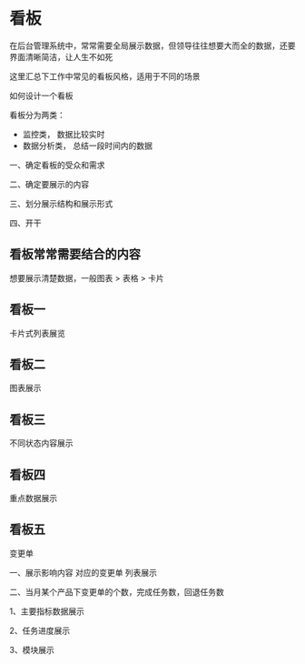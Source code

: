 # 看板

在后台管理系统中，常常需要全局展示数据，但领导往往想要大而全的数据，还要界面清晰简洁，让人生不如死

这里汇总下工作中常见的看板风格，适用于不同的场景

如何设计一个看板

看板分为两类：
- 监控类， 数据比较实时
- 数据分析类， 总结一段时间内的数据

一、确定看板的受众和需求

二、确定要展示的内容

三、划分展示结构和展示形式

四、开干

## 看板常常需要结合的内容

想要展示清楚数据，一般图表 > 表格 > 卡片

## 看板一

卡片式列表展览

## 看板二

图表展示

## 看板三

不同状态内容展示

## 看板四

重点数据展示

## 看板五

变更单

一、展示影响内容  对应的变更单   列表展示


二、当月某个产品下变更单的个数，完成任务数，回退任务数

1、主要指标数据展示

2、任务进度展示

3、模块展示

